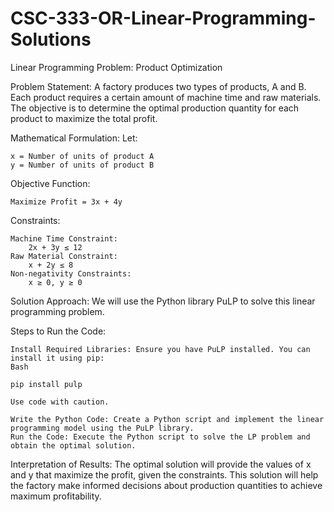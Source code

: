 # CSC-333-OR-Linear-Programming-Solutions
Linear Programming Problem: Product Optimization

Problem Statement:
A factory produces two types of products, A and B. Each product requires a certain amount of machine time and raw materials. The objective is to determine the optimal production quantity for each product to maximize the total profit.

Mathematical Formulation:
Let:

    x = Number of units of product A
    y = Number of units of product B

Objective Function:

    Maximize Profit = 3x + 4y

Constraints:

    Machine Time Constraint:
        2x + 3y ≤ 12
    Raw Material Constraint:
        x + 2y ≤ 8
    Non-negativity Constraints:
        x ≥ 0, y ≥ 0

Solution Approach:
We will use the Python library PuLP to solve this linear programming problem.

Steps to Run the Code:

    Install Required Libraries: Ensure you have PuLP installed. You can install it using pip:
    Bash

    pip install pulp

    Use code with caution.

    Write the Python Code: Create a Python script and implement the linear programming model using the PuLP library.
    Run the Code: Execute the Python script to solve the LP problem and obtain the optimal solution.

Interpretation of Results:
The optimal solution will provide the values of x and y that maximize the profit, given the constraints. This solution will help the factory make informed decisions about production quantities to achieve maximum profitability.
